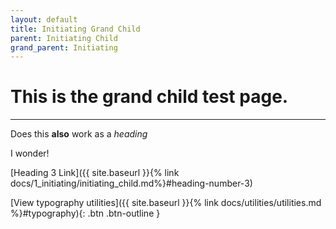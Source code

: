 ```yaml
---
layout: default
title: Initiating Grand Child
parent: Initiating Child
grand_parent: Initiating
---
```



# This is the grand child test page.

---
Does this **also** work as a *heading*

I wonder!

[Heading 3 Link]({{ site.baseurl }}{% link docs/1_initiating/initiating_child.md%}#heading-number-3)

[View typography utilities]({{ site.baseurl }}{% link docs/utilities/utilities.md %}#typography){: .btn .btn-outline }
